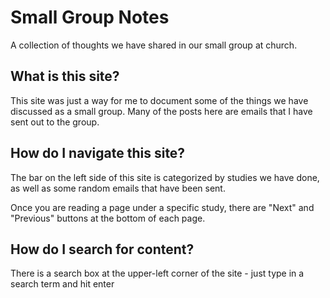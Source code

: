 
# Small Group Notes
A collection of thoughts we have shared in our small group at church.

## What is this site?

This site was just a way for me to document some of the things we have discussed as a small group.  Many of the posts here are emails that I have sent out to the group.

## How do I navigate this site?

The bar on the left side of this site is categorized by studies we have done, as well as some random emails that have been sent.

Once you are reading a page under a specific study, there are "Next" and "Previous" buttons at the bottom of each page.

## How do I search for content?

There is a search box at the upper-left corner of the site - just type in a search term and hit enter

